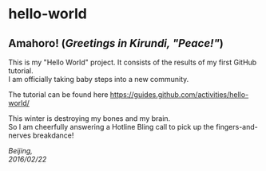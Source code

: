 # hello-world

## Amahoro! (*Greetings in Kirundi, "Peace!"*)

This is my "Hello World" project. 
It consists of the results of my first GitHub tutorial.  
I am officially taking baby steps into a new community. 

The tutorial can be found here https://guides.github.com/activities/hello-world/

This winter is destroying my bones and my brain.  
So I am cheerfully answering a Hotline Bling call to pick up the fingers-and-nerves breakdance!

*Beijing,   
2016/02/22*
